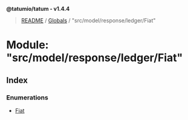 **@tatumio/tatum - v1.4.4**

> [README](../README.md) / [Globals](../globals.md) / "src/model/response/ledger/Fiat"

# Module: "src/model/response/ledger/Fiat"

## Index

### Enumerations

* [Fiat](../enums/_src_model_response_ledger_fiat_.fiat.md)
